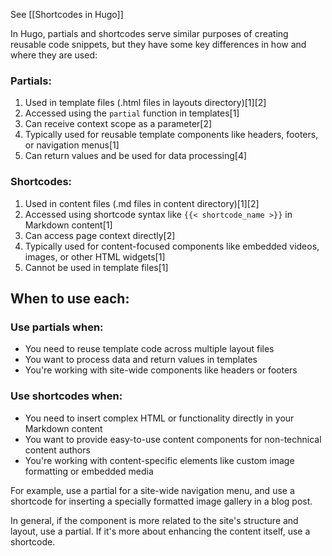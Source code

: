 See [[Shortcodes in Hugo]] 

In Hugo, partials and shortcodes serve similar purposes of creating reusable code snippets, but they have some key differences in how and where they are used:

### Partials:

1. Used in template files (.html files in layouts directory)[1][2]
2. Accessed using the `partial` function in templates[1]
3. Can receive context scope as a parameter[2]
4. Typically used for reusable template components like headers, footers, or navigation menus[1]
5. Can return values and be used for data processing[4]

### Shortcodes:

1. Used in content files (.md files in content directory)[1][2]
2. Accessed using shortcode syntax like `{{< shortcode_name >}}` in Markdown content[1]
3. Can access page context directly[2]
4. Typically used for content-focused components like embedded videos, images, or other HTML widgets[1]
5. Cannot be used in template files[1]

## When to use each:

### Use partials when:
- You need to reuse template code across multiple layout files
- You want to process data and return values in templates
- You're working with site-wide components like headers or footers

### Use shortcodes when:
- You need to insert complex HTML or functionality directly in your Markdown content
- You want to provide easy-to-use content components for non-technical content authors
- You're working with content-specific elements like custom image formatting or embedded media

For example, use a partial for a site-wide navigation menu, and use a shortcode for inserting a specially formatted image gallery in a blog post.

In general, if the component is more related to the site's structure and layout, use a partial. If it's more about enhancing the content itself, use a shortcode.
